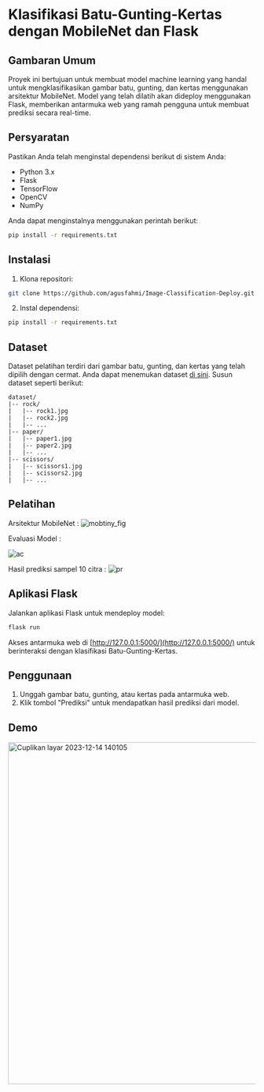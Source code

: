 
# Klasifikasi Batu-Gunting-Kertas dengan MobileNet dan Flask

## Gambaran Umum

Proyek ini bertujuan untuk membuat model machine learning yang handal untuk mengklasifikasikan gambar batu, gunting, dan kertas menggunakan arsitektur MobileNet. Model yang telah dilatih akan dideploy menggunakan Flask, memberikan antarmuka web yang ramah pengguna untuk membuat prediksi secara real-time.

## Persyaratan

Pastikan Anda telah menginstal dependensi berikut di sistem Anda:

- Python 3.x
- Flask
- TensorFlow
- OpenCV
- NumPy

Anda dapat menginstalnya menggunakan perintah berikut:

```bash
pip install -r requirements.txt
```

## Instalasi

1. Klona repositori:

```bash
git clone https://github.com/agusfahmi/Image-Classification-Deploy.git
```

2. Instal dependensi:

```bash
pip install -r requirements.txt
```

## Dataset

Dataset pelatihan terdiri dari gambar batu, gunting, dan kertas yang telah dipilih dengan cermat. Anda dapat menemukan dataset [di sini](https://www.kaggle.com/competitions/rock-paper-scissors/code). Susun dataset seperti berikut:

```plaintext
dataset/
|-- rock/
|   |-- rock1.jpg
|   |-- rock2.jpg
|   |-- ...
|-- paper/
|   |-- paper1.jpg
|   |-- paper2.jpg
|   |-- ...
|-- scissors/
|   |-- scissors1.jpg
|   |-- scissors2.jpg
|   |-- ...
```

## Pelatihan

Arsitektur MobileNet :
![mobtiny_fig](https://github.com/agusfahmi/Image-Classification-Deploy/assets/85145157/7b4841d6-6f6d-445f-8c40-0911f7aaccf0)

Evaluasi Model :

![ac](https://github.com/agusfahmi/Image-Classification-Deploy/assets/85145157/af491738-9b2f-4285-9e3d-944e73ba7f6f)

Hasil prediksi sampel 10 citra :
![pr](https://github.com/agusfahmi/Image-Classification-Deploy/assets/85145157/ee1eff36-906b-47f1-b056-6ff95d6ce8a2)


## Aplikasi Flask

Jalankan aplikasi Flask untuk mendeploy model:

```bash
flask run
```

Akses antarmuka web di [http://127.0.0.1:5000/](http://127.0.0.1:5000/) untuk berinteraksi dengan klasifikasi Batu-Gunting-Kertas.

## Penggunaan

1. Unggah gambar batu, gunting, atau kertas pada antarmuka web.
2. Klik tombol "Prediksi" untuk mendapatkan hasil prediksi dari model.

## Demo

<img width="694" alt="Cuplikan layar 2023-12-14 140105" src="https://github.com/agusfahmi/Image-Classification-Deploy/assets/85145157/021ae004-9209-4b80-b602-e9b1f1112dfc">






